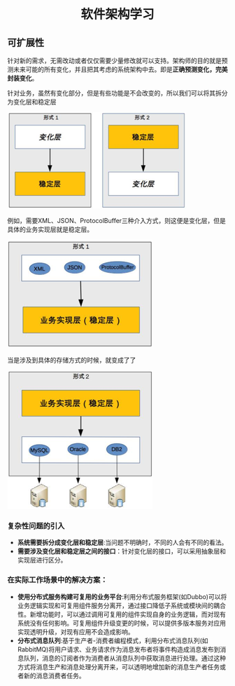 # <center>软件架构学习</center>

## 可扩展性
针对新的需求，无需改动或者仅仅需要少量修改就可以支持。架构师的目的就是预测未来可能的所有变化，并且把其考虑的系统架构中去。即是**正确预测变化，完美封装变化**。

针对业务，虽然有变化部分，但是有些功能是不会改变的，所以我们可以将其拆分为变化层和稳定层

![](img/变化层和稳定层.png)

例如，需要XML、JSON、ProtocolBuffer三种介入方式，则这便是变化层，但是具体的业务实现层就是稳定层。

![](img/XML变换层.png)

当是涉及到具体的存储方式的时候，就变成了了

![](img/存储方式变化层.png)

### 复杂性问题的引入

- **系统需要拆分成变化层和稳定层**:当问题不明确时，不同的人会有不同的看法。
- **需要涉及变化层和稳定层之间的接口**：针对变化层的接口，可以采用抽象层和实现层进行区分。

### 在实际工作场景中的解决方案：
- **使用分布式服务构建可复用的业务平台**:利用分布式服务框架(如Dubbo)可以将业务逻辑实现和可复用组件服务分离开，通过接口降低子系统或模块间的耦合性。新增功能时，可以通过调用可复用的组件实现自身的业务逻辑，而对现有系统没有任何影响。可复用组件升级变更的时候，可以提供多版本服务对应用实现透明升级，对现有应用不会造成影响。
- **分布式消息队列**:基于生产者-消费者编程模式，利用分布式消息队列(如RabbitMQ)将用户请求、业务请求作为消息发布者将事件构造成消息发布到消息队列，消息的订阅者作为消费者从消息队列中获取消息进行处理。通过这种方式将消息生产和消息处理分离开来，可以透明地增加新的消息生产者任务或者新的消息消费者任务。
